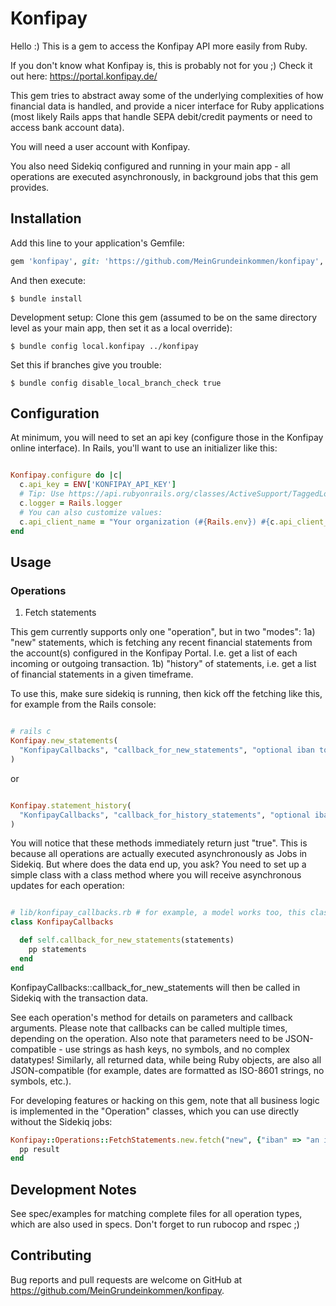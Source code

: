 # Konfipay

Hello :) This is a gem to access the Konfipay API more easily from Ruby.

If you don't know what Konfipay is, this is probably not for you ;) Check it out here: https://portal.konfipay.de/

This gem tries to abstract away some of the underlying complexities of how financial data is handled, and provide a nicer interface for Ruby applications (most likely Rails apps that handle SEPA debit/credit payments or need to access bank account data).

You will need a user account with Konfipay.

You also need Sidekiq configured and running in your main app - all operations are executed asynchronously, in background jobs that this gem provides.

## Installation

Add this line to your application's Gemfile:

```ruby
gem 'konfipay', git: 'https://github.com/MeinGrundeinkommen/konfipay', branch: 'main'
```

And then execute:

    $ bundle install

Development setup: Clone this gem (assumed to be on the same directory level as your main app, then set it as a local override):

    $ bundle config local.konfipay ../konfipay

Set this if branches give you trouble:

    $ bundle config disable_local_branch_check true

## Configuration

At minimum, you will need to set an api key (configure those in the Konfipay online interface).
In Rails, you'll want to use an initializer like this:

```ruby

Konfipay.configure do |c|
  c.api_key = ENV['KONFIPAY_API_KEY']
  # Tip: Use https://api.rubyonrails.org/classes/ActiveSupport/TaggedLogging.html
  c.logger = Rails.logger
  # You can also customize values:
  c.api_client_name = "Your organization (#{Rails.env}) #{c.api_client_name}"
end

```

## Usage

### Operations

1) Fetch statements

This gem currently supports only one "operation", but in two "modes":
1a) "new" statements, which is fetching any recent financial statements from the account(s) configured in the Konfipay Portal. I.e. get a list of each incoming or outgoing transaction.
1b) "history" of statements, i.e. get a list of financial statements in a given timeframe.

To use this, make sure sidekiq is running, then kick off the fetching like this, for example from the Rails console:

```ruby

# rails c
Konfipay.new_statements(
  "KonfipayCallbacks", "callback_for_new_statements", "optional iban to filter by"
)

```

or

```ruby

Konfipay.statement_history(
  "KonfipayCallbacks", "callback_for_history_statements", "optional iban to filter by", "2022-01-15", "2022-01-31"
)

```

You will notice that these methods immediately return just "true". This is because all operations are actually executed asynchronously as Jobs in Sidekiq.
But where does the data end up, you ask?
You need to set up a simple class with a class method where you will receive asynchronous updates for each operation:


```ruby

# lib/konfipay_callbacks.rb # for example, a model works too, this class just needs to be loaded in the sidekiq process
class KonfipayCallbacks

  def self.callback_for_new_statements(statements)
    pp statements
  end
end

```

KonfipayCallbacks::callback_for_new_statements will then be called in Sidekiq with the transaction data.


See each operation's method for details on parameters and callback arguments.
Please note that callbacks can be called multiple times, depending on the operation.
Also note that parameters need to be JSON-compatible - use strings as hash keys, no symbols, and no complex datatypes! Similarly, all returned data, while being Ruby objects, are also all JSON-compatible (for example, dates are formatted as ISO-8601 strings, no symbols, etc.).

For developing features or hacking on this gem, note that all business logic is implemented in the "Operation" classes, which
you can use directly without the Sidekiq jobs:

```ruby
Konfipay::Operations::FetchStatements.new.fetch("new", {"iban" => "an iban"}, {"mark_as_read" => false}) do |result|
  pp result
end
```

## Development Notes

See spec/examples for matching complete files for all operation types, which are also used in specs.
Don't forget to run rubocop and rspec ;)

## Contributing

Bug reports and pull requests are welcome on GitHub at https://github.com/MeinGrundeinkommen/konfipay.

